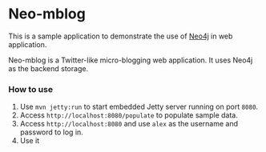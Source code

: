 Neo-mblog
=========


This is a sample application to demonstrate the use of [Neo4j](http://www.neo4j.org/) in web application.

Neo-mblog is a Twitter-like micro-blogging web application. It uses Neo4j as the backend storage.


### How to use

1. Use `mvn jetty:run` to start embedded Jetty server running on port `8080`.
2. Access `http://localhost:8080/populate` to populate sample data.
3. Access `http://localhost:8080` and use `alex` as the username and password to log in.
4. Use it



